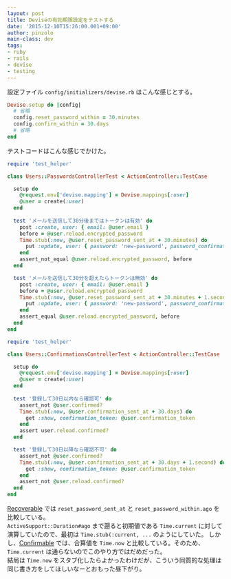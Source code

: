 ```yaml
---
layout: post
title: Deviseの有効期限設定をテストする
date: '2015-12-10T15:26:00.001+09:00'
author: pinzolo
main-class: dev
tags:
- ruby
- rails
- devise
- testing
---
```


設定ファイル `config/initializers/devise.rb` はこんな感じとする。

```ruby
Devise.setup do |config|
  # 省略
  config.reset_password_within = 30.minutes
  config.confirm_within = 30.days
  # 省略
end
```

テストコードはこんな感じでかけた。

```ruby
require 'test_helper'

class Users::PasswordsControllerTest < ActionController::TestCase

  setup do
    @request.env['devise.mapping'] = Devise.mappings[:user]
    @user = create(:user)
  end
  
  test 'メールを送信して30分後まではトークンは有効' do
    post :create, user: { email: @user.email }
    before = @user.reload.encrypted_password
    Time.stub(:now, @user.reset_password_sent_at + 30.minutes) do
      put :update, user: { password: 'new-password', password_confirmation: 'new-password', reset_password_token: reset_password_token }
    end
    assert_not_equal @user.reload.encrypted_password, before
  end

  test 'メールを送信して30分を超えたらトークンは無効' do
    post :create, user: { email: @user.email }
    before = @user.reload.encrypted_password
    Time.stub(:now, @user.reset_password_sent_at + 30.minutes + 1.second) do
      put :update, user: { password: 'new-password', password_confirmation: 'new-password', reset_password_token: reset_password_token }
    end
    assert_equal @user.reload.encrypted_password, before
  end
end
```

```ruby
require 'test_helper'

class Users::ConfirmationsControllerTest < ActionController::TestCase

  setup do
    @request.env['devise.mapping'] = Devise.mappings[:user]
    @user = create(:user)
  end
  
  test '登録して30日以内なら確認可' do
    assert_not @user.confirmed?
    Time.stub(:now, @user.confirmation_sent_at + 30.days) do
      get :show, confirmation_token: @user.confirmation_token
    end
    assert user.reload.confirmed?
  end

  test '登録して30日以降なら確認不可' do
    assert_not @user.confirmed?
    Time.stub(:now, @user.confirmation_sent_at + 30.days + 1.second) do
      get :show, confirmation_token: @user.confirmation_token
    end
    assert_not @user.reload.confirmed?
  end
end
```

[Recoverable](https://github.com/plataformatec/devise/blob/0d941b7ba57cc5f04923d224c81bd0aa50a666b3/lib/devise/models/recoverable.rb#L86) では `reset_password_sent_at` と `reset_password_within.ago` を比較している。  
`ActiveSupport::Duration#ago` まで遡ると初期値である `Time.current` に対して演算していたので、最初は `Time.stub(:current, ...` のようにしていた。
しかし、[Confirmable](https://github.com/plataformatec/devise/blob/508c3418f99dcd7e2d3d908fc17fe15616d59281/lib/devise/models/confirmable.rb#L219) では、合算値を `Time.now` と比較している。そのため、`Time.current` は通らないのでこのやり方ではだめだった。  
結局は `Time.now` をスタブ化したらよかったわけだが、こういう同質的な処理は同じ書き方をしてほしいなーとおもった昼下がり。
